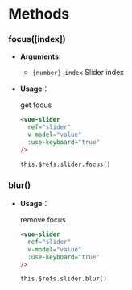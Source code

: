 # Methods

### focus([index])

- **Arguments**:

  - `{number} index` Slider index

- **Usage**：

  get focus

  ```html
  <vue-slider
    ref="slider"
    v-model="value"
    :use-keyboard="true"
  />

  this.$refs.slider.focus()
  ```

### blur()

- **Usage**：

  remove focus

  ```html
  <vue-slider
    ref="slider"
    v-model="value"
    :use-keyboard="true"
  />

  this.$refs.slider.blur()
  ```